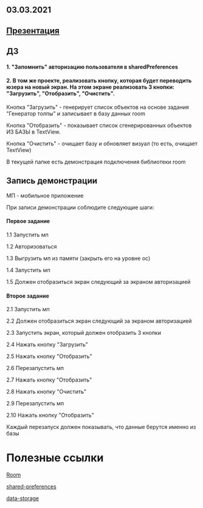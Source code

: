 ## 03.03.2021
## [Презентация](https://docs.google.com/presentation/d/14lfDbD9C38WRklS9icwMh8HZa_zaZ0kKQC_DmIpJBY8/edit?usp=sharing)

## ДЗ

#### 1. "Запомнить" авторизацию пользователя в sharedPreferences

#### 2. В том же проекте, реализовать кнопку, которая будет переводить юзера на новый экран. На этом экране реализовать 3 кнопки: "Загрузить", "Отобразить", "Очистить". 

Кнопка "Загрузить" - генерирует список объектов на основе задания "Генератор толпы" и записывает в базу данных room

Кнопка "Отобразить" - показывает список сгенерированных объектов ИЗ БАЗЫ в TextView. 

Кнопка "Очистить" - очищает базу и обновляет визуал (то есть, очищает TextView)



В текущей папке есть демонстрация подключения библиотеки room 

## Запись демонстрации

МП - мобильное приложение 


При записи демонстрации соблюдите следующие шаги:

#### Первое задание

1.1 Запустить мп

1.2 Авторизоваться

1.3 Выгрузить мп из памяти (закрыть его на уровне ос)

1.4 Запустить мп

1.5 Должен отобразиться экран следующий за экраном авторизацией



#### Второе задание

2.1 Запустить мп

2.2 Должен отобразиться экран следующий за экраном авторизацией

2.3 Запустить экран, который должен отобразить 3 кнопки

2.4 Нажать кнопку "Загрузить"

2.5 Нажать кнопку "Отобразить"

2.6 Перезапустить мп

2.7 Нажать кнопку "Отобразить"

2.8 Нажать кнопку "Очистить"

2.9 Перезапустить мп

2.10 Нажать кнопку "Отобразить"

Каждый перезапуск должен показывать, что данные берутся именно из базы

# Полезные ссылки

[Room](https://developer.android.com/training/data-storage/room)

[shared-preferences](https://developer.android.com/training/data-storage/shared-preferences)

[data-storage](https://developer.android.com/training/data-storage)





